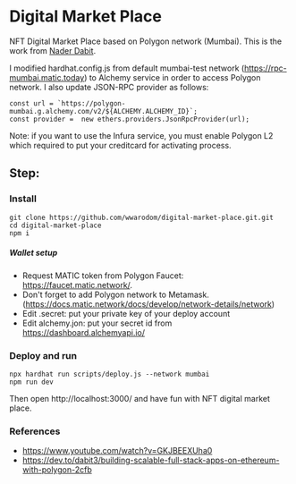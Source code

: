 # Digital Market Place

NFT Digital Market Place based on Polygon network (Mumbai). This is the work from [Nader Dabit](https://dev.to/dabit3/building-scalable-full-stack-apps-on-ethereum-with-polygon-2cfb).

I modified hardhat.config.js from default mumbai-test network (https://rpc-mumbai.matic.today) to Alchemy service in order to access Polygon network. I also update JSON-RPC provider as follows:

```
const url = `https://polygon-mumbai.g.alchemy.com/v2/${ALCHEMY.ALCHEMY_ID}`;
const provider =  new ethers.providers.JsonRpcProvider(url);
```

Note: if you want to use the Infura service, you must enable Polygon L2 which required to put your creditcard for activating process.

## Step: 
### Install 
    
```
git clone https://github.com/wwarodom/digital-market-place.git.git
cd digital-market-place
npm i
```

##### Wallet setup
* Request MATIC token from Polygon Faucet: https://faucet.matic.network/.
* Don't forget to add Polygon network to Metamask. (https://docs.matic.network/docs/develop/network-details/network)
* Edit .secret: put your private key of your deploy account
* Edit alchemy.jon: put your secret id from https://dashboard.alchemyapi.io/


### Deploy and run
``` 
npx hardhat run scripts/deploy.js --network mumbai
npm run dev
```

Then open http://localhost:3000/ and have fun with NFT digital market place.


### References
* https://www.youtube.com/watch?v=GKJBEEXUha0
* https://dev.to/dabit3/building-scalable-full-stack-apps-on-ethereum-with-polygon-2cfb
